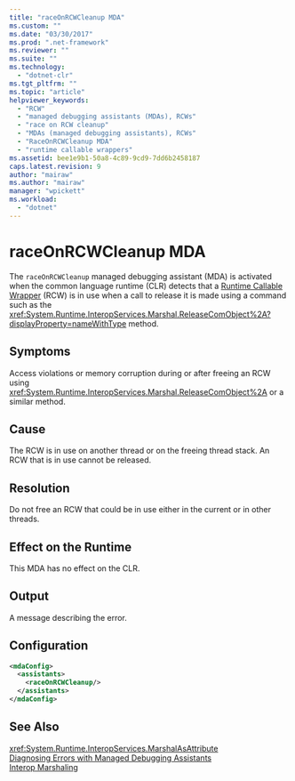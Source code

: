 ```yaml
---
title: "raceOnRCWCleanup MDA"
ms.custom: ""
ms.date: "03/30/2017"
ms.prod: ".net-framework"
ms.reviewer: ""
ms.suite: ""
ms.technology: 
  - "dotnet-clr"
ms.tgt_pltfrm: ""
ms.topic: "article"
helpviewer_keywords: 
  - "RCW"
  - "managed debugging assistants (MDAs), RCWs"
  - "race on RCW cleanup"
  - "MDAs (managed debugging assistants), RCWs"
  - "RaceOnRCWCleanup MDA"
  - "runtime callable wrappers"
ms.assetid: bee1e9b1-50a8-4c89-9cd9-7dd6b2458187
caps.latest.revision: 9
author: "mairaw"
ms.author: "mairaw"
manager: "wpickett"
ms.workload: 
  - "dotnet"
---
```

# raceOnRCWCleanup MDA
The `raceOnRCWCleanup` managed debugging assistant (MDA) is activated when the common language runtime (CLR) detects that a [Runtime Callable Wrapper](../../../docs/framework/interop/runtime-callable-wrapper.md) (RCW) is in use when a call to release it is made using a command such as the <xref:System.Runtime.InteropServices.Marshal.ReleaseComObject%2A?displayProperty=nameWithType> method.  
  
## Symptoms  
 Access violations or memory corruption during or after freeing an RCW using <xref:System.Runtime.InteropServices.Marshal.ReleaseComObject%2A> or a similar method.  
  
## Cause  
 The RCW is in use on another thread or on the freeing thread stack.  An RCW that is in use cannot be released.  
  
## Resolution  
 Do not free an RCW that could be in use either in the current or in other threads.  
  
## Effect on the Runtime  
 This MDA has no effect on the CLR.  
  
## Output  
 A message describing the error.  
  
## Configuration  
  
```xml  
<mdaConfig>  
  <assistants>  
    <raceOnRCWCleanup/>  
  </assistants>  
</mdaConfig>  
```  
  
## See Also  
 <xref:System.Runtime.InteropServices.MarshalAsAttribute>  
 [Diagnosing Errors with Managed Debugging Assistants](../../../docs/framework/debug-trace-profile/diagnosing-errors-with-managed-debugging-assistants.md)  
 [Interop Marshaling](../../../docs/framework/interop/interop-marshaling.md)
